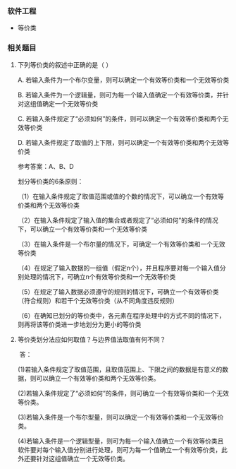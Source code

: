 ### 软件工程

- 等价类









### 相关题目

1. 下列等价类的叙述中正确的是（  ）  

      A.  若输入条件为一个布尔变量，则可以确定一个有效等价类和一个无效等价类  

      B.  若输入条件为一个逻辑量，则可为每一个输入值确定一个有效等价类，并针对这组值确定一个无效等价类  

      C.  若输入条件规定了“必须如何”的条件，则可以确定一个有效等价类和两个无效等价类  

      D.  若输入条件规定了取值的上下限，则可以确定一个有效等价类和两个无效等价类   

      参考答案：A、B、D  

      划分等价类的6条原则：  

   ​       （1）在输入条件规定了取值范围或值的个数的情况下，可以确立一个有效等价类和两个无效等价类  

   ​       （2）在输入条件规定了输入值的集合或者规定了“必须如何”的条件的情况下，可以确立一个有效等价类和一个无效等价类  

   ​       （3）在输入条件是一个布尔量的情况下，可确定一个有效等价类和一个无效等价类  

   ​       （4）在规定了输入数据的一组值（假定n个），并且程序要对每一个输入值分别处理的情况下，可确立n个有效等价类和一个无效等价类  

   ​       （5）在规定了输入数据必须遵守的规则的情况下，可确立一个有效等价类（符合规则）和若干个无效等价类（从不同角度违反规则）  

   ​       （6）在确知已划分的等价类中，各元素在程序处理中的方式不同的情况下，则再将该等价类进一步地划分为更小的等价类

2. 等价类划分法应如何取值？与边界值法取值有何不同？   

   ​    答：   

   ​    (1)若输入条件规定了取值范围，且取值范围上、下限之间的数据是有意义的数据，则可以确立一个有效等价类和两个无效等价类。   

   ​    (2)若输入条件规定了“必须如何”的条件，则可确立一个有效等价类和一个无效等价类。   

   ​    (3)若输入条件是一个布尔型量，则可以确定一个有效等价类和一个无效等价类。   

   ​    (4)若输入条件是一个逻辑型量，则可为每一个输入值确立一个有效等价类且软件要对每个输入值分别进行处理，则可为每一个值确立一个有效等价类，此外还要针对这组值确立一个无效等价类。